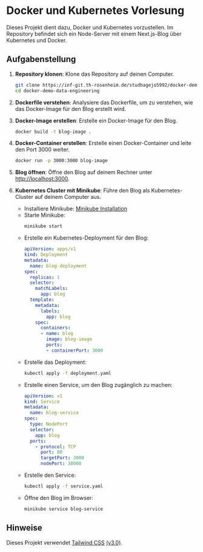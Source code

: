 # Docker und Kubernetes Vorlesung

Dieses Projekt dient dazu, Docker und Kubernetes vorzustellen. Im Repository befindet sich ein Node-Server mit einem Next.js-Blog über Kubernetes und Docker.

## Aufgabenstellung

1. **Repository klonen**: Klone das Repository auf deinen Computer.
   ```bash
   git clone https://inf-git.th-rosenheim.de/studhagejo5992/docker-demo-data-engineering.git
   cd docker-demo-data-engineering
   ```

2. **Dockerfile verstehen**: Analysiere das Dockerfile, um zu verstehen, wie das Docker-Image für den Blog erstellt wird.

3. **Docker-Image erstellen**: Erstelle ein Docker-Image für den Blog.
   ```bash
   docker build -t blog-image .
   ```

4. **Docker-Container erstellen**: Erstelle einen Docker-Container und leite den Port 3000 weiter.
   ```bash
   docker run -p 3000:3000 blog-image
   ```

5. **Blog öffnen**: Öffne den Blog auf deinem Rechner unter [http://localhost:3000](http://localhost:3000).

6. **Kubernetes Cluster mit Minikube**: Führe den Blog als Kubernetes-Cluster auf deinem Computer aus.
   - Installiere Minikube: [Minikube Installation](https://minikube.sigs.k8s.io/docs/start/)
   - Starte Minikube:
     ```bash
     minikube start
     ```
   - Erstelle ein Kubernetes-Deployment für den Blog:
     ```yaml
     apiVersion: apps/v1
     kind: Deployment
     metadata:
       name: blog-deployment
     spec:
       replicas: 1
       selector:
         matchLabels:
           app: blog
       template:
         metadata:
           labels:
             app: blog
         spec:
           containers:
           - name: blog
             image: blog-image
             ports:
             - containerPort: 3000
     ```
   - Erstelle das Deployment:
     ```bash
     kubectl apply -f deployment.yaml
     ```
   - Erstelle einen Service, um den Blog zugänglich zu machen:
     ```yaml
     apiVersion: v1
     kind: Service
     metadata:
       name: blog-service
     spec:
       type: NodePort
       selector:
         app: blog
       ports:
         - protocol: TCP
           port: 80
           targetPort: 3000
           nodePort: 30000
     ```
   - Erstelle den Service:
     ```bash
     kubectl apply -f service.yaml
     ```
   - Öffne den Blog im Browser:
     ```bash
     minikube service blog-service
     ```

## Hinweise

Dieses Projekt verwendet [Tailwind CSS](https://tailwindcss.com) [(v3.0)](https://tailwindcss.com/blog/tailwindcss-v3).
